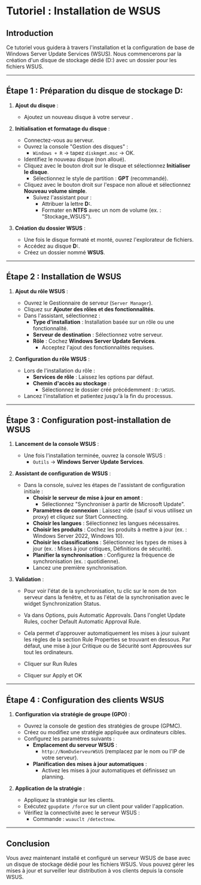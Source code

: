 # Tutoriel : Installation de WSUS 

## Introduction
Ce tutoriel vous guidera à travers l'installation et la configuration de base de Windows Server Update Services (WSUS). Nous commencerons par la création d'un disque de stockage dédié (D:) avec un dossier pour les fichiers WSUS.

---

## Étape 1 : Préparation du disque de stockage D:
1. **Ajout du disque** :
   - Ajoutez un nouveau disque à votre serveur .

2. **Initialisation et formatage du disque** :
   - Connectez-vous au serveur.
   - Ouvrez la console "Gestion des disques" :
     - `Windows + R` -> tapez `diskmgmt.msc` -> OK.
   - Identifiez le nouveau disque (non alloué).
   - Cliquez avec le bouton droit sur le disque et sélectionnez **Initialiser le disque**.
     - Sélectionnez le style de partition : **GPT** (recommandé).
   - Cliquez avec le bouton droit sur l'espace non alloué et sélectionnez **Nouveau volume simple**.
     - Suivez l'assistant pour :
       - Attribuer la lettre **D:**.
       - Formater en **NTFS** avec un nom de volume (ex. : "Stockage_WSUS").

3. **Création du dossier WSUS** :
   - Une fois le disque formaté et monté, ouvrez l'explorateur de fichiers.
   - Accédez au disque **D:**.
   - Créez un dossier nommé **WSUS**.

---

## Étape 2 : Installation de WSUS

1. **Ajout du rôle WSUS** :
   - Ouvrez le Gestionnaire de serveur (`Server Manager`).
   - Cliquez sur **Ajouter des rôles et des fonctionnalités**.
   - Dans l'assistant, sélectionnez :
     - **Type d'installation** : Installation basée sur un rôle ou une fonctionnalité.
     - **Serveur de destination** : Sélectionnez votre serveur.
     - **Rôle** : Cochez **Windows Server Update Services**.
       - Acceptez l'ajout des fonctionnalités requises.

2. **Configuration du rôle WSUS** :
   - Lors de l'installation du rôle :
     - **Services de rôle** : Laissez les options par défaut.
     - **Chemin d'accès au stockage** :
       - Sélectionnez le dossier créé précédemment : `D:\WSUS`.
   - Lancez l'installation et patientez jusqu'à la fin du processus.

---

## Étape 3 : Configuration post-installation de WSUS
1. **Lancement de la console WSUS** :
   - Une fois l'installation terminée, ouvrez la console WSUS :
     - `Outils` -> **Windows Server Update Services**.

2. **Assistant de configuration de WSUS** :
   - Dans la console, suivez les étapes de l'assistant de configuration initiale :
     - **Choisir le serveur de mise à jour en amont** :
       - Sélectionnez "Synchroniser à partir de Microsoft Update".
     - **Paramètres de connexion** : Laissez vide (sauf si vous utilisez un proxy) et cliquez sur Start Connecting.
     - **Choisir les langues** : Sélectionnez les langues nécessaires.
     - **Choisir les produits** : Cochez les produits à mettre à jour (ex. : Windows Server 2022, Windows 10).
     - **Choisir les classifications** : Sélectionnez les types de mises à jour (ex. : Mises à jour critiques, Définitions de sécurité).
     - **Planifier la synchronisation** : Configurez la fréquence de synchronisation (ex. : quotidienne).
     - Lancez une première synchronisation.

3. **Validation** :
   - Pour voir l'état de la synchronisation, tu clic sur le nom de ton serveur dans la fenêtre, et tu as l'état de la synchronisation avec le widget Synchronization Status.

    - Va dans Options, puis Automatic Approvals.
    Dans l'onglet Update Rules, cocher Default Automatic Approval Rule.

    - Cela permet d'approuver automatiquement les mises à jour suivant les règles de la section Rule Properties se trouvant en dessous. Par défaut, une mise à jour Critique ou de Sécurité sont Approuvées sur tout les ordinateurs.

    - Cliquer sur Run Rules
    - Cliquer sur Apply et OK

---

## Étape 4 : Configuration des clients WSUS
1. **Configuration via stratégie de groupe (GPO)** :
   - Ouvrez la console de gestion des stratégies de groupe (GPMC).
   - Créez ou modifiez une stratégie appliquée aux ordinateurs cibles.
   - Configurez les paramètres suivants :
     - **Emplacement du serveur WSUS** :
       - `http://NomDuServeurWSUS` (remplacez par le nom ou l'IP de votre serveur).
     - **Planification des mises à jour automatiques** :
       - Activez les mises à jour automatiques et définissez un planning.

2. **Application de la stratégie** :
   - Appliquez la stratégie sur les clients.
   - Exécutez `gpupdate /force` sur un client pour valider l'application.
   - Vérifiez la connectivité avec le serveur WSUS :
     - Commande : `wuauclt /detectnow`.

---

## Conclusion
Vous avez maintenant installé et configuré un serveur WSUS de base avec un disque de stockage dédié pour les fichiers WSUS. Vous pouvez gérer les mises à jour et surveiller leur distribution à vos clients depuis la console WSUS.
